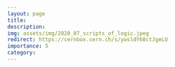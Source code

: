 ```yaml
---
layout: page
title: 
description:  
img: assets/img/2020_07_scripts_of_logic.jpeg
redirect: https://cernbox.cern.ch/s/ywsldY68ctJgeLU
importance: 5
category: 
---
```

